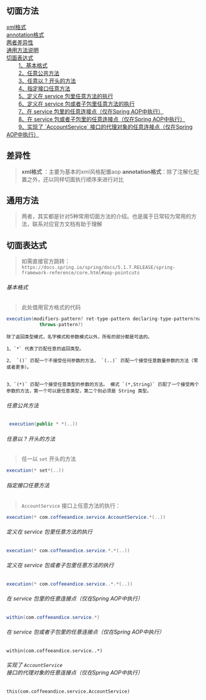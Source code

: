 ## 切面方法
<nav>
<a href="./xml-format/README.md">xml格式</a><br/>
<a href="#annotation格式">annotation格式</a><br/>
<a href="#差异性">两者差异性</a><br/>
<a href="#通用方法">通用方法说明</a><br/>
<a href="#切面表达式">切面表达式</a><br/>
&nbsp;&nbsp;&nbsp;&nbsp;&nbsp;&nbsp;&nbsp;&nbsp;<a href="#基本格式">1、基本格式</a><br/>
&nbsp;&nbsp;&nbsp;&nbsp;&nbsp;&nbsp;&nbsp;&nbsp;<a href="#任意公共方法">2、任意公共方法</a><br/>
&nbsp;&nbsp;&nbsp;&nbsp;&nbsp;&nbsp;&nbsp;&nbsp;<a href="#任意以 ? 开头的方法">3、任意以 ? 开头的方法</a><br/>
&nbsp;&nbsp;&nbsp;&nbsp;&nbsp;&nbsp;&nbsp;&nbsp;<a href="#指定接口任意方法：">4、指定接口任意方法</a><br/>
&nbsp;&nbsp;&nbsp;&nbsp;&nbsp;&nbsp;&nbsp;&nbsp;<a href="#定义在 service 包里任意方法的执行">5、定义在 service 包里任意方法的执行</a><br/>
&nbsp;&nbsp;&nbsp;&nbsp;&nbsp;&nbsp;&nbsp;&nbsp;<a href="#定义在 service 包或者子包里任意方法的执行">6、定义在 service 包或者子包里任意方法的执行</a><br/>
&nbsp;&nbsp;&nbsp;&nbsp;&nbsp;&nbsp;&nbsp;&nbsp;<a href="#在 service 包里的任意连接点（仅在Spring AOP中执行）">7、在 service 包里的任意连接点（仅在Spring AOP中执行）</a><br/>
&nbsp;&nbsp;&nbsp;&nbsp;&nbsp;&nbsp;&nbsp;&nbsp;<a href="#在 service 包或者子包里的任意连接点（仅在Spring AOP中执行）">8、在 service 包或者子包里的任意连接点（仅在Spring AOP中执行）</a><br/>
&nbsp;&nbsp;&nbsp;&nbsp;&nbsp;&nbsp;&nbsp;&nbsp;<a href="#实现了 `AccountService` 接口的代理对象的任意连接点（仅在Spring AOP中执行）：">9、实现了 `AccountService` 接口的代理对象的任意连接点（仅在Spring AOP中执行）</a><br/>
</nav>



## 差异性
> **xml格式** ：主要为基本的xml风格配置aop
>**annotation格式**：除了注解化配置之外，还以同样切面执行顺序来进行对比





## 通用方法
> 两者，其实都是针对5种常用切面方法的介绍。也是属于日常较为常用的方法，联系对应官方文档有助于理解





## 切面表达式

> 如需直接官方跳转：`https://docs.spring.io/spring/docs/5.1.7.RELEASE/spring-framework-reference/core.html#aop-pointcuts`



###### 基本格式

> 此处借用官方格式的代码

```java
execution(modifiers-pattern? ret-type-pattern declaring-type-pattern?name-pattern(param-pattern)
            throws-pattern?)
```



```shell
除了返回类型模式，名字模式和参数模式以外，所有的部分都是可选的。

1、`*` 代表了匹配任意的返回类型。

2、 `()` 匹配一个不接受任何参数的方法， `(..)` 匹配一个接受任意数量参数的方法（零或者更多）。


3、`(*)` 匹配一个接受任意类型的参数的方法。 模式 `(*,String)` 匹配了一个接受两个参数的方法，第一个可以是任意类型，第二个则必须是 String 类型。
```



###### 任意公共方法

```java
 execution(public * *(..))
```

###### 任意以 ? 开头的方法

> 任一以 `set` 开头的方法

  ```java
  execution(* set*(..))
  ```

###### 指定接口任意方法

> `AccountService` 接口上任意方法的执行：

```java
execution(* com.coffeeandice.service.AccountService.*(..))
```



###### 定义在 service 包里任意方法的执行

```java
execution(* com.coffeeandice.service.*.*(..))
```



###### 定义在 service 包或者子包里任意方法的执行

```java
execution(* com.coffeeandice.service..*.*(..))
```



###### 在 service 包里的任意连接点（仅在Spring AOP中执行）

```java
within(com.coffeeandice.service.*)
```



###### 在 service 包或者子包里的任意连接点（仅在Spring AOP中执行） 

```
within(com.coffeeandice.service..*)
```



###### 实现了 `AccountService` 接口的代理对象的任意连接点（仅在Spring AOP中执行）

```
this(com.coffeeandice.service.AccountService)
```
